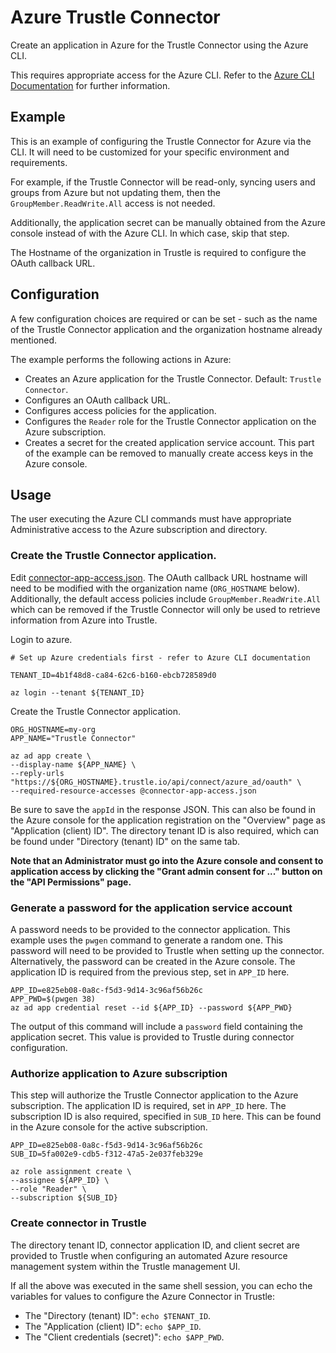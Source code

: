 # Azure Trustle Connector


Create an application in Azure for the Trustle Connector using the Azure CLI.

This requires appropriate access for the Azure CLI. Refer to the
[Azure CLI Documentation](https://docs.microsoft.com/en-us/cli/azure/)
for further information.

## Example

This is an example of configuring the Trustle Connector for Azure via the CLI.
It will need to be customized for your specific environment and requirements.

For example, if the Trustle Connector will be read-only, syncing users and
groups from Azure but not updating them, then the `GroupMember.ReadWrite.All`
access is not needed.

Additionally, the application secret can be manually obtained from the Azure
console instead of with the Azure CLI. In which case, skip that step.

The Hostname of the organization in Trustle is required to configure the
OAuth callback URL.

## Configuration

A few configuration choices are required or can be set - such as the name of
the Trustle Connector application and the organization hostname already
mentioned.

The example performs the following actions in Azure:

+ Creates an Azure application for the Trustle Connector. Default:
  `Trustle Connector`.
+ Configures an OAuth callback URL.
+ Configures access policies for the application.
+ Configures the `Reader` role for the Trustle Connector application on the
  Azure subscription.
+ Creates a secret for the created application service account. This part of
  the example can be removed to manually create access keys in the Azure
  console.

## Usage

The user executing the Azure CLI commands must have appropriate Administrative
access to the Azure subscription and directory.

### Create the Trustle Connector application.

Edit [connector-app-access.json](connector-app-access.json). The
OAuth callback URL hostname will need to be modified with the organization
name (`ORG_HOSTNAME` below). Additionally, the default access policies include
`GroupMember.ReadWrite.All` which can be removed if the Trustle Connector will
only be used to retrieve information from Azure into Trustle.

Login to azure.

```
# Set up Azure credentials first - refer to Azure CLI documentation

TENANT_ID=4b1f48d8-ca84-62c6-b160-ebcb728589d0

az login --tenant ${TENANT_ID}
```

Create the Trustle Connector application.

```
ORG_HOSTNAME=my-org
APP_NAME="Trustle Connector"

az ad app create \
--display-name ${APP_NAME} \
--reply-urls "https://${ORG_HOSTNAME}.trustle.io/api/connect/azure_ad/oauth" \
--required-resource-accesses @connector-app-access.json
```

Be sure to save the `appId` in the response JSON. This can also be found in
the Azure console for the application registration on the "Overview" page as
"Application (client) ID". The directory tenant ID is also required, which can
be found under "Directory (tenant) ID" on the same tab.

**Note that an Administrator must go into the Azure console and consent to
application access by clicking the "Grant admin consent for ..." button on the
"API Permissions" page.**

### Generate a password for the application service account

A password needs to be provided to the connector application. This example
uses the `pwgen` command to generate a random one. This password will need to
be provided to Trustle when setting up the connector. Alternatively, the
password can be created in the Azure console. The application ID is required
from the previous step, set in `APP_ID` here.

```
APP_ID=e825eb08-0a8c-f5d3-9d14-3c96af56b26c
APP_PWD=$(pwgen 38)
az ad app credential reset --id ${APP_ID} --password ${APP_PWD}
```

The output of this command will include a `password` field containing the
application secret. This value is provided to Trustle during connector
configuration.

### Authorize application to Azure subscription

This step will authorize the Trustle Connector application to the Azure
subscription. The application ID is required, set in `APP_ID` here. The
subscription ID is also required, specified in `SUB_ID` here. This can be
found in the Azure console for the active subscription.

```
APP_ID=e825eb08-0a8c-f5d3-9d14-3c96af56b26c
SUB_ID=5fa002e9-cdb5-f312-47a5-2e037feb329e

az role assignment create \
--assignee ${APP_ID} \
--role "Reader" \
--subscription ${SUB_ID}
```

### Create connector in Trustle

The directory tenant ID, connector application ID, and client secret are
provided to Trustle when configuring an automated Azure resource management
system within the Trustle management UI.

If all the above was executed in the same shell session, you can echo the
variables for values to configure the Azure Connector in Trustle:

+ The "Directory (tenant) ID": `echo $TENANT_ID`.
+ The "Application (client) ID": `echo $APP_ID`.
+ The "Client credentials (secret)": `echo $APP_PWD`.
